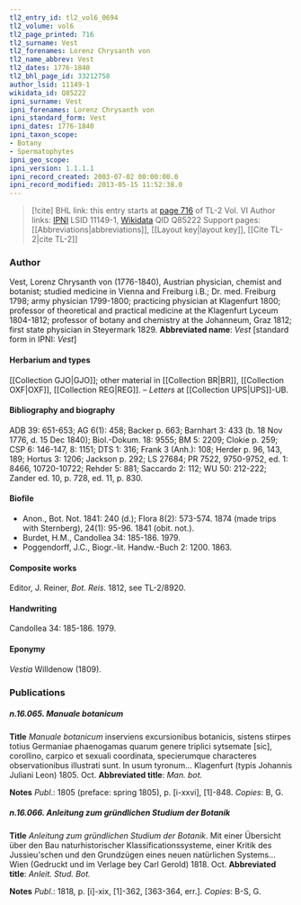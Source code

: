 ```yaml
---
tl2_entry_id: tl2_vol6_0694
tl2_volume: vol6
tl2_page_printed: 716
tl2_surname: Vest
tl2_forenames: Lorenz Chrysanth von
tl2_name_abbrev: Vest
tl2_dates: 1776-1840
tl2_bhl_page_id: 33212758
author_lsid: 11149-1
wikidata_id: Q85222
ipni_surname: Vest
ipni_forenames: Lorenz Chrysanth von
ipni_standard_form: Vest
ipni_dates: 1776-1840
ipni_taxon_scope: 
- Botany
- Spermatophytes
ipni_geo_scope: 
ipni_version: 1.1.1.1
ipni_record_created: 2003-07-02 00:00:00.0
ipni_record_modified: 2013-05-15 11:52:38.0
---
```


> [!cite] BHL link: this entry starts at [page 716](https://www.biodiversitylibrary.org/page/33212758) of TL-2 Vol. VI
> Author links: [IPNI](https://www.ipni.org/a/11149-1) LSID 11149-1, [Wikidata](https://www.wikidata.org/wiki/Q85222) QID Q85222
> Support pages: [[Abbreviations|abbreviations]], [[Layout key|layout key]], [[Cite TL-2|cite TL-2]]

### Author

Vest, Lorenz Chrysanth von (1776-1840), Austrian physician, chemist and botanist; studied medicine in Vienna and Freiburg i.B.; Dr. med. Freiburg 1798; army physician 1799-1800; practicing physician at Klagenfurt 1800; professor of theoretical and practical medicine at the Klagenfurt Lyceum 1804-1812; professor of botany and chemistry at the Johanneum, Graz 1812; first state physician in Steyermark 1829. 
**Abbreviated name**: *Vest* \[standard form in IPNI: *Vest*\]

#### Herbarium and types

[[Collection GJO|GJO]]; other material in [[Collection BR|BR]], [[Collection OXF|OXF]], [[Collection REG|REG]]. – *Letters* at [[Collection UPS|UPS]]-UB.

#### Bibliography and biography

ADB 39: 651-653; AG 6(1): 458; Backer p. 663; Barnhart 3: 433 (b. 18 Nov 1776, d. 15 Dec 1840); Biol.-Dokum. 18: 9555; BM 5: 2209; Clokie p. 259; CSP 6: 146-147, 8: 1151; DTS 1: 316; Frank 3 (Anh.): 108; Herder p. 96, 143, 189; Hortus 3: 1206; Jackson p. 292; LS 27684; PR 7522, 9750-9752, ed. 1: 8466, 10720-10722; Rehder 5: 881; Saccardo 2: 112; WU 50: 212-222; Zander ed. 10, p. 728, ed. 11, p. 830.

#### Biofile

- Anon., Bot. Not. 1841: 240 (d.); Flora 8(2): 573-574. 1874 (made trips with Sternberg), 24(1): 95-96. 1841 (obit. not.).
- Burdet, H.M., Candollea 34: 185-186. 1979.
- Poggendorff, J.C., Biogr.-lit. Handw.-Buch 2: 1200. 1863.

#### Composite works

Editor, J. Reiner, *Bot. Reis.* 1812, see TL-2/8920.

#### Handwriting

Candollea 34: 185-186. 1979.

#### Eponymy

*Vestia* Willdenow (1809).

### Publications

##### n.16.065. Manuale botanicum

**Title**
*Manuale botanicum* inserviens excursionibus botanicis, sistens stirpes totius Germaniae phaenogamas quarum genere triplici sytsemate \[sic\], corollino, carpico et sexuali coordinata, specierumque characteres observationibus illustrati sunt. In usum tyronum... Klagenfurt (typis Johannis Juliani Leon) 1805. Oct.
**Abbreviated title**: *Man. bot.*

**Notes**
*Publ*.: 1805 (preface: spring 1805), p. \[i-xxvi\], \[1\]-848. *Copies*: B, G.

##### n.16.066. Anleitung zum gründlichen Studium der Botanik

**Title**
*Anleitung zum gründlichen Studium der Botanik*. Mit einer Übersicht über den Bau naturhistorischer Klassificationssysteme, einer Kritik des Jussieu'schen und den Grundzügen eines neuen natürlichen Systems... Wien (Gedruckt und im Verlage bey Carl Gerold) 1818. Oct.
**Abbreviated title**: *Anleit. Stud. Bot.*

**Notes**
*Publ*.: 1818, p. \[i\]-xix, \[1\]-362, \[363-364, err.\]. *Copies*: B-S, G.

